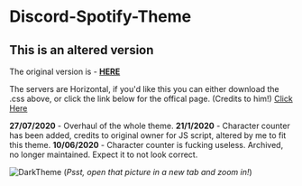 # Discord-Spotify-Theme


## This is an altered version
The original version is - [**HERE**](https://github.com/CapnKitten/Spotify-Discord)

The servers are Horizontal, if you'd like this you can either download the .css above, or click the link below for the offical page.
(Credits to him!)
[Click Here](https://betterdiscordlibrary.com/themes/Horizontal%20Server%20List)

**27/07/2020** - Overhaul of the whole theme.
**21/1/2020** - Character counter has been added, credits to original owner for JS script, altered by me to fit this theme.
**10/06/2020** - Character counter is fucking useless. Archived, no longer maintained. Expect it to not look correct. 



![DarkTheme](https://i.imgur.com/F7r5tZS.jpg "Hawt")
(*Psst, open that picture in a new tab and zoom in!*)

